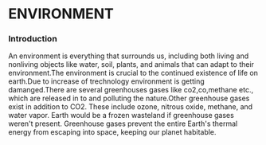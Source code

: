 # ENVIRONMENT

### Introduction
An environment is everything that surrounds us, including both living and nonliving objects like water, soil, plants, and animals that can adapt to their environment.The environment is crucial to the continued existence of life on earth.Due to increase of trechnology environment is getting damanged.There are several greenhouses gases like co2,co,methane etc., which are released in to and polluting the nature.Other greenhouse gases exist in addition to CO2. These include ozone, nitrous oxide, methane, and water vapor. Earth would be a frozen wasteland if greenhouse gases weren't present. Greenhouse gases prevent the entire Earth's thermal energy from escaping into space, keeping our planet habitable.
